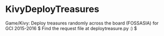 # KivyDeployTreasures
Game/Kivy: Deploy treasures randomly across the board (FOSSASIA) for GCI 2015-2016
$ Find the request file at deploytreasure.py :) $
